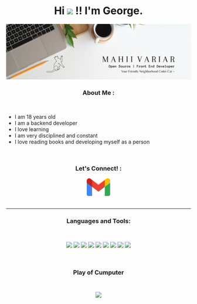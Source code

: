 <!-- Intro -->


<h1 align="center">Hi <img src="https://raw.githubusercontent.com/MartinHeinz/MartinHeinz/master/wave.gif" width="30px"> !! I'm George.</h1>
<a href="https://mahiiverse-portfolio.000webhostapp.com/" target="_blank"><img src="https://github.com/mahiiverse1/mahiiverse1/blob/main/mahii-header.png" /></a>
<h3 align="center">About Me :</h3>  
<br>
<ul>
    <li>I am 18 years old</li>
    <li>I am a backend developer</li>
    <li>I love learning</li>
    <li>I am very disciplined and constant</li>
    <li>I love reading books and developing myself as a person</li>
</ul>
<br>

<!-- Socials --> 

<h3 align="center">Let's Connect! :</h3>  
<div align="center">


<a href="mailto:yoansebastiangeorgemazo@gmail.com" target="blank">
<img src="https://github.com/mahiiverse1/mahiiverse1/blob/main/Gmail_Logo_256px.png" style="height: 3rem"/>
</a>

</div>
<br>
<hr>
<!-- Tech Stack --> 

<h3 align="Center">Languages and Tools:</h3>  
<br>
<p align="center">
<img src="https://i.postimg.cc/G3SVWLdV/logos-sebas-Html.png)](https://postimg.cc/CdkcDVZs)"/>
<img src="https://i.postimg.cc/rmczL62R/logos-sebas-Css.png)](https://postimg.cc/hJyK95jK)"/>
<img src="https://i.postimg.cc/tC0R0Qdq/logos-sebas-Java-Script.png)](https://postimg.cc/0rf1m4HF)"/>
<img src="https://i.postimg.cc/5tQkWGSJ/logos-sebas-Java.png)](https://postimg.cc/4KZ1zW02)"/>
<img src="https://i.postimg.cc/Hxyx5p0N/logos-sebas-Python.png)](https://postimg.cc/8JTNgg0d)"/>
<img src="https://i.postimg.cc/SNDyn2Fs/logos-sebas-Php.png)](https://postimg.cc/CznytKKT)"/>
<img src="https://i.postimg.cc/zGb9qVq4/logos-sebas-Mysql.png)](https://postimg.cc/VJw7RsrF)"/>
<img src="https://i.postimg.cc/zXJhmgFX/logos-sebas-Angular.png)](https://postimg.cc/Z0Mnp0Q1)"/>
<img src="https://i.postimg.cc/65YvBpMV/logos-sebas-Git.png)](https://postimg.cc/hfQjrcWh)"/>

</p>
<br>
<!-- Gif Dino -->

 <div align="center">
     <h3 aling="center">Play of Cumputer<h3>
         <br>
   <img src="https://raw.githubusercontent.com/saadeghi/saadeghi/master/dino.gif" /><br><br>
 </div>

         

